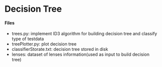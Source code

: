 Decision Tree
=============

#### Files
* trees.py: implement ID3 algorithm for building decision tree and classify type of testdata
* treePlotter.py: plot decision tree
* classifierStorate.txt: decision tree stored in disk
* lenses: dataset of lenses information(used as input to build decision tree)
